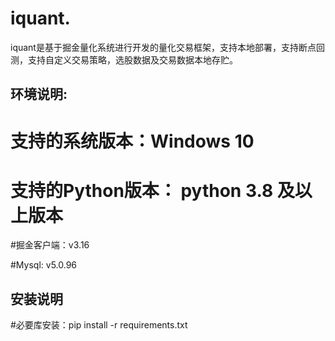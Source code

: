 # iquant.

iquant是基于掘金量化系统进行开发的量化交易框架，支持本地部署，支持断点回测，支持自定义交易策略，选股数据及交易数据本地存贮。

## 环境说明:

# 支持的系统版本：Windows 10

# 支持的Python版本： python 3.8 及以上版本

#掘金客户端：v3.16	

#Mysql: v5.0.96

## 安装说明

#必要库安装：pip install -r requirements.txt


